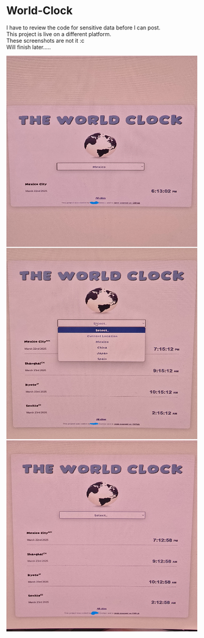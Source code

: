 # World-Clock

I have to review the code for sensitive data before I can post. <br>
This project is live on a different platform. <br>
These screenshots are not it :c <br>
Will finish later.....

<body>
    <div class="container">
        <img src="clock1.jpg" width="500" height="500">  
        <img src="clock2.jpg" width="500" height="500">  
        <img src="clock3.jpg" width="500" height="500">  
    </div>
</body>

